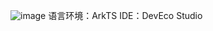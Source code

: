 ![image](https://github.com/user-attachments/assets/f71911a6-e91f-4f3f-9505-b12e77da61de)
语言环境：ArkTS
IDE：DevEco Studio
